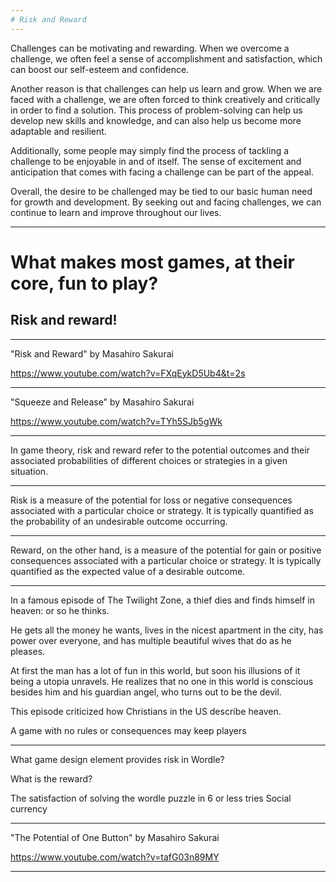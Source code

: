 ```yaml
---
# Risk and Reward
---
```


Challenges can be motivating and rewarding. When we overcome a challenge, we often feel a sense of accomplishment and satisfaction, which can boost our self-esteem and confidence.

Another reason is that challenges can help us learn and grow. When we are faced with a challenge, we are often forced to think creatively and critically in order to find a solution. This process of problem-solving can help us develop new skills and knowledge, and can also help us become more adaptable and resilient.

Additionally, some people may simply find the process of tackling a challenge to be enjoyable in and of itself. The sense of excitement and anticipation that comes with facing a challenge can be part of the appeal.

Overall, the desire to be challenged may be tied to our basic human need for growth and development. By seeking out and facing challenges, we can continue to learn and improve throughout our lives.

---

# What makes most games, at their core, fun to play?

## Risk and reward!

---

"Risk and Reward" by Masahiro Sakurai

<https://www.youtube.com/watch?v=FXqEykD5Ub4&t=2s>

---

"Squeeze and Release" by Masahiro Sakurai

<https://www.youtube.com/watch?v=TYh5SJb5gWk>

---

In game theory, risk and reward refer to the potential outcomes and their associated probabilities of different choices or strategies in a given situation.

---

Risk is a measure of the potential for loss or negative consequences associated with a particular choice or strategy. It is typically quantified as the probability of an undesirable outcome occurring.

---

Reward, on the other hand, is a measure of the potential for gain or positive consequences associated with a particular choice or strategy. It is typically quantified as the expected value of a desirable outcome.

---

In a famous episode of The Twilight Zone, a thief dies and finds himself in heaven: or so he thinks.

He gets all the money he wants, lives in the nicest apartment in the city, has power over everyone, and has multiple beautiful wives that do as he pleases.

At first the man has a lot of fun in this world, but soon his illusions of it being a utopia unravels. He realizes that no one in this world is conscious besides him and his guardian angel, who turns out to be the devil.

This episode criticized how Christians in the US describe heaven.

A game with no rules or consequences may keep players

---

What game design element provides risk in Wordle?

What is the reward?

The satisfaction of solving the wordle puzzle in 6 or less tries
Social currency

---

"The Potential of One Button" by Masahiro Sakurai

<https://www.youtube.com/watch?v=tafG03n89MY>

---
